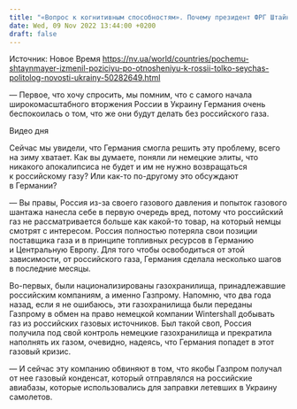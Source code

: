 ```yaml
---
title: "«Вопрос к когнитивным способностям». Почему президент ФРГ Штайнмайер только сейчас начал менять риторику по отношению к РФ — объясняет политолог"
date: Wed, 09 Nov 2022 13:44:00 +0200
draft: false
---
```

Источник: Новое Время https://nv.ua/world/countries/pochemu-shtaynmayer-izmenil-poziciyu-po-otnosheniyu-k-rossii-tolko-seychas-politolog-novosti-ukrainy-50282649.html


— Первое, что хочу спросить, мы помним, что с самого начала широкомасштабного вторжения России в Украину Германия очень беспокоилась о том, что же они будут делать без российского газа.

 Видео дня   

Сейчас мы увидели, что Германия смогла решить эту проблему, всего на зиму хватает. Как вы думаете, поняли ли немецкие элиты, что никакого апокалипсиса не будет и им не нужно возвращаться к российскому газу? Или как-то по-другому это обсуждают в Германии?

— Вы правы, Россия из-за своего газового давления и попыток газового шантажа нанесла себе в первую очередь вред, потому что российский газ не рассматривается больше как какой-то товар, на который немцы смотрят с интересом. Россия полностью потеряла свои позиции поставщика газа и в принципе топливных ресурсов в Германию и Центральную Европу. Для того чтобы освободиться от этой зависимости, от российского газа, Германия сделала несколько шагов в последние месяцы.

Во-первых, были национализированы газохранилища, принадлежавшие российским компаниям, а именно Газпрому. Напомню, что два года назад, если я не ошибаюсь, эти газохранилища были переданы Газпрому в обмен на право немецкой компании Wintershall добывать газ из российских газовых источников. Был такой своп, Россия получила под свой контроль немецкие газохранилища и прекратила наполнять их газом, очевидно, надеясь, что Германия попадет в этот газовый кризис.

— И сейчас эту компанию обвиняют в том, что якобы Газпром получал от нее газовый конденсат, который отправлялся на российские авиабазы, которые использовались для заправки летевших в Украину самолетов.
